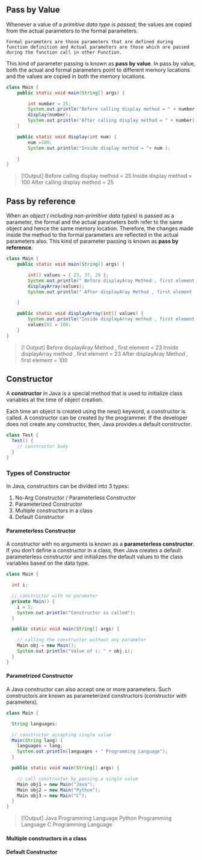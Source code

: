 ## Pass by Value

Whenever a value of a *primitive data type is passed*, the values are copied from the actual parameters to the formal parameters. 
```ad-info
Formal parameters are those parameters that are defined during function definition and Actual parameters are those which are passed during the function call in other Function.
```

This kind of parameter passing is known as **pass by value**. In pass by value, both the actual and formal parameters point to different memory locations and the values are copied in both the memory locations.

```java
class Main {
    public static void main(String[] args) {

        int number = 25;
        System.out.println("Before calling display method = " + number);
        display(number);
        System.out.println("After calling display method = " + number);
    }

    public static void display(int num) {
        num =100;
        System.out.println("Inside display method = "+ num );

    }
}
```

> [!Output]
> Before calling display method = 25
Inside display method = 100
After calling display method = 25

## Pass by reference

When an *object ( including non-primitive data types)* is passed as a parameter, the formal and the actual parameters both refer to the same object and hence the same memory location. 
Therefore, the changes made inside the method to the formal parameters are reflected in the actual parameters also. This kind of parameter passing is known as **pass by reference**.

```java
class Main {
    public static void main(String[] args) {

        int[] values = { 23, 37, 29 };
        System.out.println(" Before displayAray Method , first element  = " + values[0]);
        displayArray(values);
        System.out.println(" After displayAray Method , first element  = " + values[0]);

    }

    public static void displayArray(int[] values) {
        System.out.println("Inside displayArray method , first element = " + values[0]);
        values[0] = 100;
    }
}
```

> [! Output]
 Before displayAray Method , first element  = 23
Inside displayArray method , first element = 23
 After displayAray Method , first element  = 100

## Constructor

A **constructor** in Java is a special method that is used to initialize class variables at the time of object creation. 

Each time an object is created using the new() keyword, a constructor is called. A constructor can be created by the programmer. If the developer does not create any constructor, then, Java provides a default constructor.

```java
class Test {
  Test() {
    // constructor body
  }
}
```

### Types of Constructor

In Java, constructors can be divided into 3 types:

1.  No-Arg Constructor / Parameterless Constructor
2.  Parameterized Constructor
3. Multiple constructors in a class
4.  Default Constructor

#### Parameterless  Constructor
A constructor with no arguments is known as a **parameterless constructor**. If you don’t define a constructor in a class, then Java creates a default parameterless constructor and initializes the default values to the class variables based on the data type.

```java
class Main {

  int i;

  // constructor with no parameter
  private Main() {
    i = 5;
    System.out.println("Constructor is called");
  }

  public static void main(String[] args) {

    // calling the constructor without any parameter
    Main obj = new Main();
    System.out.println("Value of i: " + obj.i);
  }
}
```

#### Parametrized Constructor

A Java constructor can also accept one or more parameters. Such constructors are known as parameterized constructors (constructor with parameters).

```java
class Main {

  String languages;

  // constructor accepting single value
  Main(String lang) {
    languages = lang;
    System.out.println(languages + " Programming Language");
  }

  public static void main(String[] args) {

    // call constructor by passing a single value
    Main obj1 = new Main("Java");
    Main obj2 = new Main("Python");
    Main obj3 = new Main("C");
  }
}
```

> [!Output]
> Java Programming Language
Python Programming Language
C Programming Language

#### Multiple constructors in a class


#### Default Constructor